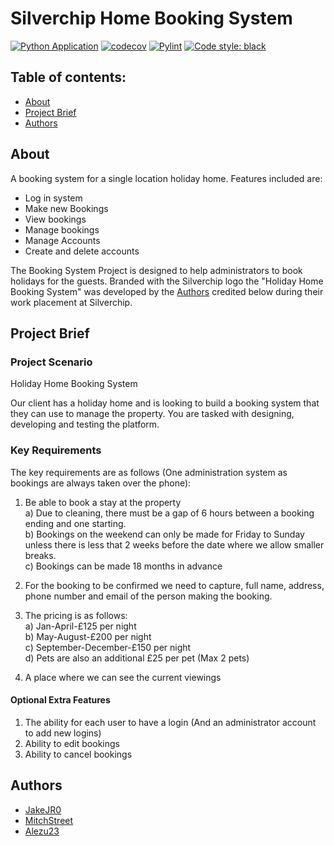 # Silverchip Home Booking System
[![Python Application](https://github.com/JakeJR0/Silverchip-Home-Booking-System/actions/workflows/python-app.yml/badge.svg)](https://github.com/JakeJR0/Silverchip-Home-Booking-System/actions/workflows/python-app.yml)
[![codecov](https://codecov.io/gh/JakeJR0/Silverchip-Home-Booking-System/branch/main/graph/badge.svg?token=NSBRVLBD3H)](https://codecov.io/gh/JakeJR0/Silverchip-Home-Booking-System)
[![Pylint](https://github.com/JakeJR0/Silverchip-Home-Booking-System/actions/workflows/pylint.yml/badge.svg)](https://github.com/JakeJR0/Silverchip-Home-Booking-System/actions/workflows/pylint.yml)
[![Code style: black](https://img.shields.io/badge/code%20style-black-000000.svg)](https://github.com/psf/black)
## Table of contents:
- [About](#about)
- [Project Brief](#project-brief)
- [Authors](#authors)


## About
A booking system for a single location holiday home. Features included are:
- Log in system
- Make new Bookings
- View bookings
- Manage bookings
- Manage Accounts
- Create and delete accounts


The Booking System Project is designed to help administrators to book holidays for the guests.
Branded with the Silverchip logo the "Holiday Home Booking System" was developed by the [Authors](#authors) 
credited below during their work placement at Silverchip.

## Project Brief

### Project Scenario
Holiday Home Booking System

Our client has a holiday home and is looking to build a booking system that they can use to manage the property.
You are tasked with designing, developing and testing the platform.

### Key Requirements

The key requirements are as follows (One administration system as bookings are always taken over the phone):

1) Be able to book a stay at the property<br>
  a) Due to cleaning, there must be a gap of 6 hours between a booking ending and one starting.<br>
  b) Bookings on the weekend can only be made for Friday to Sunday unless there is less that 2 weeks before the 
date where we allow smaller breaks.<br>
  c) Bookings can be made 18 months in advance<br>

2) For the booking to be confirmed we need to capture, full name, address, phone number and email of the person making the booking.<br>

4) The pricing is as follows:<br>
  a) Jan-April-£125 per night<br>
  b) May-August-£200 per night<br>
  c) September-December-£150 per night<br>
  d) Pets are also an additional £25 per pet (Max 2 pets)<br>
  
4) A place where we can see the current viewings<br>

#### Optional Extra Features

1) The ability for each user to have a login (And an administrator account to add new logins)<br>
2) Ability to edit bookings<br>
3) Ability to cancel bookings<br>


## Authors
- [JakeJR0](https://github.com/JakeJR0)
- [MitchStreet](https://github.com/MitchStreet)
- [Alezu23](https://github.com/Alezu23)
